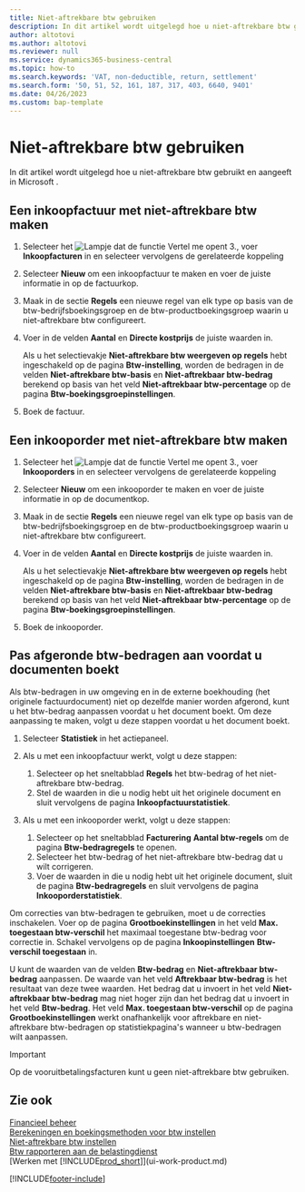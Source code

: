 ```yaml
---
title: Niet-aftrekbare btw gebruiken
description: In dit artikel wordt uitgelegd hoe u niet-aftrekbare btw gebruikt en aangeeft in Microsoft .
author: altotovi
ms.author: altotovi
ms.reviewer: null
ms.service: dynamics365-business-central
ms.topic: how-to
ms.search.keywords: 'VAT, non-deductible, return, settlement'
ms.search.form: '50, 51, 52, 161, 187, 317, 403, 6640, 9401'
ms.date: 04/26/2023
ms.custom: bap-template
---
```


# <a name="use-non-deductible-vat" />Niet-aftrekbare btw gebruiken

In dit artikel wordt uitgelegd hoe u niet-aftrekbare btw gebruikt en aangeeft in Microsoft .

## <a name="create-a-purchase-invoice-with-non-deductible-vat" />Een inkoopfactuur met niet-aftrekbare btw maken

1. Selecteer het ![Lampje dat de functie Vertel me opent 3.](media/ui-search/search_small.png "Vertel me wat u wilt doen"), voer **Inkoopfacturen** in en selecteer vervolgens de gerelateerde koppeling
2. Selecteer **Nieuw** om een inkoopfactuur te maken en voer de juiste informatie in op de factuurkop.
3. Maak in de sectie **Regels** een nieuwe regel van elk type op basis van de btw-bedrijfsboekingsgroep en de btw-productboekingsgroep waarin u niet-aftrekbare btw configureert.
4. Voer in de velden **Aantal** en **Directe kostprijs** de juiste waarden in.

    Als u het selectievakje **Niet-aftrekbare btw weergeven op regels** hebt ingeschakeld op de pagina **Btw-instelling**, worden de bedragen in de velden **Niet-aftrekbare btw-basis** en **Niet-aftrekbaar btw-bedrag** berekend op basis van het veld **Niet-aftrekbaar btw-percentage** op de pagina **Btw-boekingsgroepinstellingen**.

5. Boek de factuur.

## <a name="create-a-purchase-order-with-non-deductible-vat" />Een inkooporder met niet-aftrekbare btw maken

1. Selecteer het ![Lampje dat de functie Vertel me opent 3.](media/ui-search/search_small.png "Vertel me wat u wilt doen"), voer **Inkooporders** in en selecteer vervolgens de gerelateerde koppeling
2. Selecteer **Nieuw** om een inkooporder te maken en voer de juiste informatie in op de documentkop.
3. Maak in de sectie **Regels** een nieuwe regel van elk type op basis van de btw-bedrijfsboekingsgroep en de btw-productboekingsgroep waarin u niet-aftrekbare btw configureert.
4. Voer in de velden **Aantal** en **Directe kostprijs** de juiste waarden in.

    Als u het selectievakje **Niet-aftrekbare btw weergeven op regels** hebt ingeschakeld op de pagina **Btw-instelling**, worden de bedragen in de velden **Niet-aftrekbare btw-basis** en **Niet-aftrekbaar btw-bedrag** berekend op basis van het veld **Niet-aftrekbaar btw-percentage** op de pagina **Btw-boekingsgroepinstellingen**.

5. Boek de inkooporder.

## <a name="adjust-rounded-vat-amounts-before-document-posting" />Pas afgeronde btw-bedragen aan voordat u documenten boekt

Als btw-bedragen in uw omgeving en in de externe boekhouding (het originele factuurdocument) niet op dezelfde manier worden afgerond, kunt u het btw-bedrag aanpassen voordat u het document boekt. Om deze aanpassing te maken, volgt u deze stappen voordat u het document boekt.

1. Selecteer **Statistiek** in het actiepaneel.
2. Als u met een inkoopfactuur werkt, volgt u deze stappen:

    1. Selecteer op het sneltabblad **Regels** het btw-bedrag of het niet-aftrekbare btw-bedrag.
    2. Stel de waarden in die u nodig hebt uit het originele document en sluit vervolgens de pagina **Inkoopfactuurstatistiek**.

3.  Als u met een inkooporder werkt, volgt u deze stappen:

    1. Selecteer op het sneltabblad **Facturering** **Aantal btw-regels** om de pagina **Btw-bedragregels** te openen.
    2. Selecteer het btw-bedrag of het niet-aftrekbare btw-bedrag dat u wilt corrigeren.
    3. Voer de waarden in die u nodig hebt uit het originele document, sluit de pagina **Btw-bedragregels** en sluit vervolgens de pagina **Inkooporderstatistiek**.

Om correcties van btw-bedragen te gebruiken, moet u de correcties inschakelen. Voer op de pagina **Grootboekinstellingen** in het veld **Max. toegestaan btw-verschil** het maximaal toegestane btw-bedrag voor correctie in. Schakel vervolgens op de pagina **Inkoopinstellingen** **Btw-verschil toegestaan** in.

U kunt de waarden van de velden **Btw-bedrag** en **Niet-aftrekbaar btw-bedrag** aanpassen. De waarde van het veld **Aftrekbaar btw-bedrag** is het resultaat van deze twee waarden. Het bedrag dat u invoert in het veld **Niet-aftrekbaar btw-bedrag** mag niet hoger zijn dan het bedrag dat u invoert in het veld **Btw-bedrag**. Het veld **Max. toegestaan btw-verschil** op de pagina **Grootboekinstellingen** werkt onafhankelijk voor aftrekbare en niet-aftrekbare btw-bedragen op statistiekpagina's wanneer u btw-bedragen wilt aanpassen.

> [!IMPORTANT]
> Op de vooruitbetalingsfacturen kunt u geen niet-aftrekbare btw gebruiken.

## <a name="see-also" />Zie ook

[Financieel beheer](finance.md)  
[Berekeningen en boekingsmethoden voor btw instellen](finance-setup-vat.md)  
[Niet-aftrekbare btw instellen](finance-setup-nondeductible-vat.md)  
[Btw rapporteren aan de belastingdienst](finance-how-report-vat.md)  
[Werken met [!INCLUDE[prod_short](includes/prod_short.md)]](ui-work-product.md)

[!INCLUDE[footer-include](includes/footer-banner.md)]
